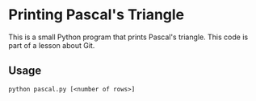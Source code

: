 # Printing Pascal's Triangle

This is a small Python program that prints Pascal's triangle.
This code is part of a lesson about Git.

## Usage

`python pascal.py [<number of rows>]`
